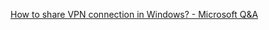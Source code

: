 [How to share VPN connection in Windows? - Microsoft Q&A](https://learn.microsoft.com/en-us/answers/questions/1034157/how-to-share-vpn-connection-in-windows)
